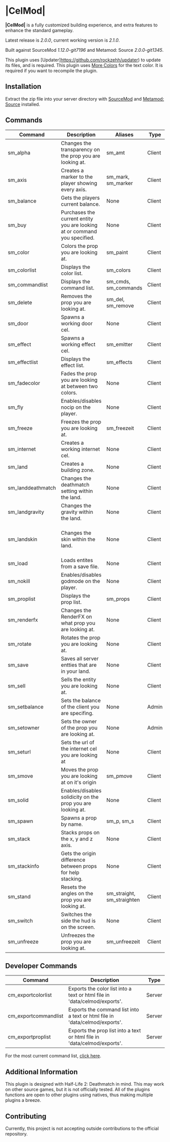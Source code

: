 # |CelMod|

**|CelMod|** is a fully customized building experience, and extra features to enhance the standard gameplay.

Latest release is *2.0.0*, current working version is *2.1.0*.

Built against SourceMod *1.12.0-git7196* and Metamod: Source *2.0.0-git1345*.

This plugin uses [Updater]https://github.com/rockzehh/updater) to update its files, and is required.
This plugin uses [More Colors](https://forums.alliedmods.net/showthread.php?t=185016) for the text color. It is required if you want to recompile the plugin.

## Installation

Extract the zip file into your server directory with [SourceMod](https://www.sourcemod.net/) and [Metamod: Source](https://www.sourcemm.net/) installed.

## Commands
Command | Description | Aliases | Type | Extra
--- | --- | --- | --- | ---
sm_alpha|Changes the transparency on the prop you are looking at.|sm_amt|Client|
sm_axis|Creates a marker to the player showing every axis.|sm_mark, sm_marker|Client|
sm_balance|Gets the players current balance.|None|Client|
sm_buy|Purchases the current entity you are looking at or command you specified.|None|Client|
sm_color|Colors the prop you are looking at.|sm_paint|Client|
sm_colorlist|Displays the color list.|sm_colors|Client|[Color List](https://celmod.rockzehh.net/colors.html)
sm_commandlist|Displays the command list.|sm_cmds, sm_commands|Client|[Command List](https://celmod.rockzehh.net/cmds.html)
sm_delete|Removes the prop you are looking at.|sm_del, sm_remove|Client|
sm_door|Spawns a working door cel.|None|Client|
sm_effect|Spawns a working effect cel.|sm_emitter|Client|
sm_effectlist|Displays the effect list.|sm_effects|Client|[Effects List](https://celmod.rockzehh.net/effects.html)
sm_fadecolor|Fades the prop you are looking at between two colors.|None|Client|
sm_fly|Enables/disables nocip on the player.|None|Client|
sm_freeze|Freezes the prop you are looking at.|sm_freezeit|Client|
sm_internet|Creates a working internet cel.|None|Client|
sm_land|Creates a building zone.|None|Client|
sm_landdeathmatch|Changes the deathmatch setting within the land.|None|Client|
sm_landgravity|Changes the gravity within the land.|None|Client|
sm_landskin|Changes the skin within the land.|None|Client|This command currently doesn't work.
sm_load|Loads entites from a save file.|None|Client|
sm_nokill|Enables/disables godmode on the player.|None|Client|
sm_proplist|Displays the prop list.|sm_props|Client|[Prop List](https://celmod.rockzehh.net/props.html)
sm_renderfx|Changes the RenderFX on what prop you are looking at.|None|Client|
sm_rotate|Rotates the prop you are looking at.|None|Client|
sm_save|Saves all server entties that are in your land.|None|Client|
sm_sell|Sells the entity you are looking at.|None|Client|
sm_setbalance|Sets the balance of the client you are specifing.|None|Admin|
sm_setowner|Sets the owner of the prop you are looking at.|None|Admin|
sm_seturl|Sets the url of the internet cel you are looking at|None|Client|
sm_smove|Moves the prop you are looking at on it's origin|sm_pmove|Client|
sm_solid|Enables/disables solidicity on the prop you are looking at.|None|Client|
sm_spawn|Spawns a prop by name.|sm_p, sm_s|Client|
sm_stack|Stacks props on the x, y and z axis.|None|Client|
sm_stackinfo|Gets the origin difference between props for help stacking.|None|Client|
sm_stand|Resets the angles on the prop you are looking at.|sm_straight, sm_straighten|Client|
sm_switch|Switches the side the hud is on the screen.|None|Client|
sm_unfreeze|Unfreezes the prop you are looking at.|sm_unfreezeit|Client|

## Developer Commands
Command | Description | Type
--- | --- | ---
cm_exportcolorlist|Exports the color list into a text or html file in 'data/celmod/exports'.|Server
cm_exportcommandlist|Exports the command list into a text or html file in 'data/celmod/exports'.|Server
cm_exportproplist|Exports the prop list into a text or html file in 'data/celmod/exports'.|Server

For the most current command list, [click here](https://raw.githubusercontent.com/rockzehh/celmod/main/addons/sourcemod/data/celmod/exports/commandlist_export.html).

## Additional Information
This plugin is designed with Half-Life 2: Deathmatch in mind. This may work on other source games, but it is not officially tested. All of the plugins functions are open to other plugins using natives, thus making multiple plugins a breeze.

## Contributing
Currently, this project is not accepting outside contributions to the official repository.